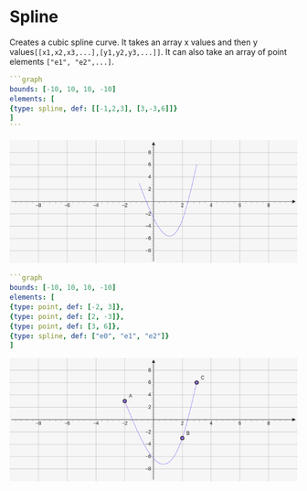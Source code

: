 # Spline

Creates a cubic spline curve. It takes an array x values and then y values`[[x1,x2,x3,...],[y1,y2,y3,...]]`. It can also take an array of point elements `["e1", "e2",...]`.


````yaml
```graph
bounds: [-10, 10, 10, -10]
elements: [
{type: spline, def: [[-1,2,3], [3,-3,6]]}
]
```
````

![spline1](../../imgs/Spline-graph-1.png)


````yaml
```graph
bounds: [-10, 10, 10, -10]
elements: [
{type: point, def: [-2, 3]},
{type: point, def: [2, -3]},
{type: point, def: [3, 6]},
{type: spline, def: ["e0", "e1", "e2"]}
]
````

![spline2](../../imgs/Spline-graph-2.png)



